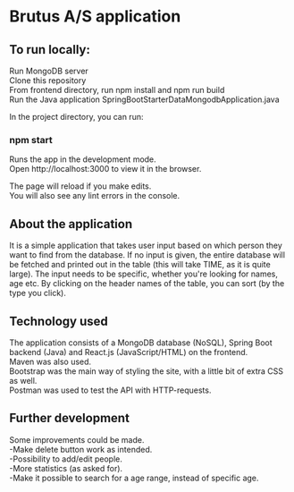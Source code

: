 # Brutus A/S application

## To run locally:

Run MongoDB server<br/>
Clone this repository<br/>
From frontend directory, run npm install and npm run build<br/>
Run the Java application SpringBootStarterDataMongodbApplication.java

In the project directory, you can run:
### npm start
Runs the app in the development mode.<br/>
Open http://localhost:3000 to view it in the browser.

The page will reload if you make edits.<br/>
You will also see any lint errors in the console.

## About the application
It is a simple application that takes user input based on which person they want to find from the database. If no input is given, the entire database will be fetched and printed out in the table (this will take TIME, as it is quite large). The input needs to be specific, whether you're looking for names, age etc. By clicking on the header names of the table, you can sort (by the type you click).

## Technology used
The application consists of a MongoDB database (NoSQL), Spring Boot backend (Java) and React.js (JavaScript/HTML) on the frontend.<br/>
Maven was also used.<br/>
Bootstrap was the main way of styling the site, with a little bit of extra CSS as well.<br/>
Postman was used to test the API with HTTP-requests.<br/>

## Further development
Some improvements could be made.<br/>
-Make delete button work as intended.<br/>
-Possibility to add/edit people.<br/>
-More statistics (as asked for).<br/>
-Make it possible to search for a age range, instead of specific age.
